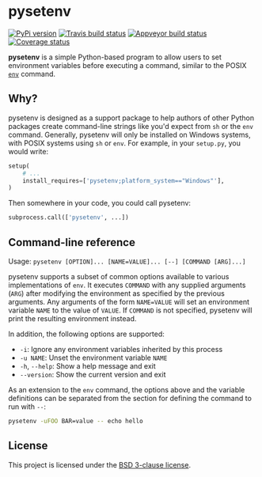 # pysetenv

[![PyPi version][pypi-image]][pypi-link]
[![Travis build status][travis-image]][travis-link]
[![Appveyor build status][appveyor-image]][appveyor-link]
[![Coverage status][codecov-image]][codecov-link]

**pysetenv** is a simple Python-based program to allow users to set environment
variables before executing a command, similar to the POSIX [`env`][env] command.

## Why?

pysetenv is designed as a support package to help authors of other Python
packages create command-line strings like you'd expect from `sh` or the `env`
command. Generally, pysetenv will only be installed on Windows systems, with
POSIX systems using `sh` or `env`. For example, in your `setup.py`, you would
write:

```python
setup(
    # ...
    install_requires=['pysetenv;platform_system=="Windows"'],
)
```

Then somewhere in your code, you could call pysetenv:

```python
subprocess.call(['pysetenv', ...])
```

## Command-line reference

Usage: `pysetenv [OPTION]... [NAME=VALUE]... [--] [COMMAND [ARG]...]`

pysetenv supports a subset of common options available to various
implementations of `env`. It executes `COMMAND` with any supplied arguments
(`ARG`) after modifying the environment as specified by the previous arguments.
Any arguments of the form `NAME=VALUE` will set an environment variable `NAME`
to the value of `VALUE`. If `COMMAND` is not specified, pysetenv will print the
resulting environment instead.

In addition, the following options are supported:

* `-i`: Ignore any environment variables inherited by this process
* `-u NAME`: Unset the environment variable `NAME`
* `-h`, `--help`: Show a help message and exit
* `--version`: Show the current version and exit

As an extension to the `env` command, the options above and the variable
definitions can be separated from the section for defining the command to run
with `--`:

```sh
pysetenv -uFOO BAR=value -- echo hello
```

## License

This project is licensed under the [BSD 3-clause license](LICENSE).

[pypi-image]: https://img.shields.io/pypi/v/pysetenv.svg
[pypi-link]: https://pypi.python.org/pypi/pysetenv
[travis-image]: https://travis-ci.org/jimporter/pysetenv.svg?branch=master
[travis-link]: https://travis-ci.org/jimporter/pysetenv
[appveyor-image]: https://ci.appveyor.com/api/projects/status/63t32hh6df519788/branch/master?svg=true
[appveyor-link]: https://ci.appveyor.com/project/jimporter/pysetenv/branch/master
[codecov-image]: https://codecov.io/gh/jimporter/pysetenv/branch/master/graph/badge.svg
[codecov-link]: https://codecov.io/gh/jimporter/pysetenv
[env]: https://pubs.opengroup.org/onlinepubs/9699919799/utilities/env.html
